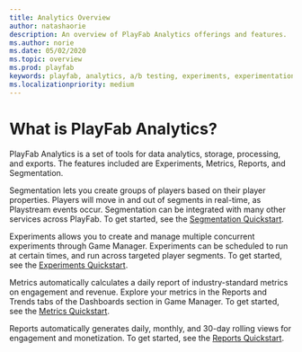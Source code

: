 ```yaml
---
title: Analytics Overview
author: natashaorie
description: An overview of PlayFab Analytics offerings and features.
ms.author: norie
ms.date: 05/02/2020
ms.topic: overview
ms.prod: playfab
keywords: playfab, analytics, a/b testing, experiments, experimentation 
ms.localizationpriority: medium
---
```


# What is PlayFab Analytics?

PlayFab Analytics is a set of tools for data analytics, storage, processing, and exports. The features included are Experiments, Metrics, Reports, and Segmentation. 

Segmentation lets you create groups of players based on their player properties. Players will move in and out of segments in real-time, as Playstream events occur. Segmentation can be integrated with many other services across PlayFab. To get started, see the [Segmentation Quickstart](segmentation/quickstart.md). 

Experiments allows you to create and manage multiple concurrent experiments through Game Manager. Experiments can be scheduled to run at certain times, and run across targeted player segments. To get started, see the [Experiments Quickstart](experiments/quickstart.md).

Metrics automatically calculates a daily report of industry-standard metrics on engagement and revenue. Explore your metrics in the Reports and Trends tabs of the Dashboards section in Game Manager. To get started, see the [Metrics Quickstart](metrics/quickstart.md).

Reports automatically generates daily, monthly, and 30-day rolling views for engagement and monetization. To get started, see the [Reports Quickstart](reports/quickstart.md).

